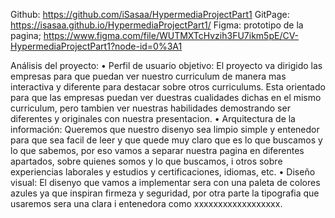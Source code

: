 Github: https://github.com/iSasaa/HypermediaProjectPart1
GitPage: https://isasaa.github.io/HypermediaProjectPart1/
Figma: prototipo de la pagina; https://www.figma.com/file/WUTMXTcHvzih3FU7ikm5pE/CV-HypermediaProjectPart1?node-id=0%3A1

Análisis del proyecto:
  • Perfil de usuario objetivo:
      El proyecto va dirigido las empresas para que puedan ver nuestro curriculum de manera mas interactiva y diferente para destacar sobre otros curriculums.
      Esta orientado para que las empresas puedan ver duestras cualidades dichas en el mismo curriculum, pero tambien ver nuestras habilidades demostrando ser diferentes       y originales con nuestra presentacion.
  • Arquitectura de la información:
      Queremos que nuestro disenyo sea limpio simple y entenedor para que sea facil de leer y que quede muy claro que es lo que buscamos y lo que sabemos, por eso vamos       a separar nuestra pagina en diferentes apartados, sobre quienes somos y lo que buscamos, i otros sobre experiencias laborales y estudios y certificaciones,               idiomas, etc.
  • Diseño visual:
      El disenyo que vamos a implementar sera con una paleta de colores azules ya que inspiran firmeza y seguridad, por otra parte la tipografia que usaremos sera una         clara i entenedora como xxxxxxxxxxxxxxxxxx.
